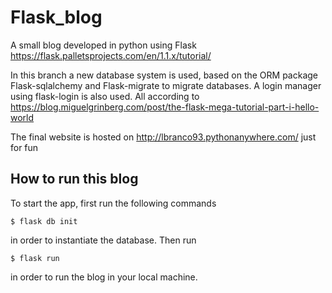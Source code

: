 # Flask_blog
A small blog developed in python using Flask https://flask.palletsprojects.com/en/1.1.x/tutorial/

In this branch a new database system is used, based on the ORM package Flask-sqlalchemy and Flask-migrate to migrate databases. A login manager using flask-login is also used. All according to https://blog.miguelgrinberg.com/post/the-flask-mega-tutorial-part-i-hello-world

The final website is hosted on http://lbranco93.pythonanywhere.com/ just for fun

## How to run this blog

To start the app, first run the following commands
```
$ flask db init
```
in order to instantiate the database. Then run
```
$ flask run
```
in order to run the blog in your local machine.